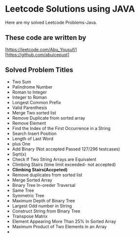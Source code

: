 # Leetcode Solutions using JAVA

Here are my solved Leetcode Problems-Java.


## These code are written by

[https://leetcode.com/Abu_Yousuf/]    
[https://github.com/abuicepust]


## Solved Problem Titles

- Two Sum
- Palindrome Number
- Roman to Integer
- Integer to Roman
- Longest Common Prefix
- Valid Parenthesis
- Merge Two sorted list
- Remove Duplicate from sorted array
- Remove Element
- Find the Index of the First Occurrence in a String
- Search Insert Position
- Length of Last Word
- plus One
- Add Binary (Not accepted Passed 127/296 testcases)
- Sqrt(x)
- Check If Two String Arrays are Equivalent
- Climbing Stairs (time limit exceeded- not accepted)
- **Climbing Stairs(Accpeted)**
- Remove duplicates from sorted list
- Merge Sorted Array
- Binary Tree In-oreder Traversal
- Same Tree
- Symmetric Tree
- Maximum Depth of Binary Tree
- Largest Odd number in String
- Construct String from Binary Tree
- Transpose Matrix
- Element Appearing More Than 25% In Sorted Array
- Maximum Product of Two Elements in an Array
- 
